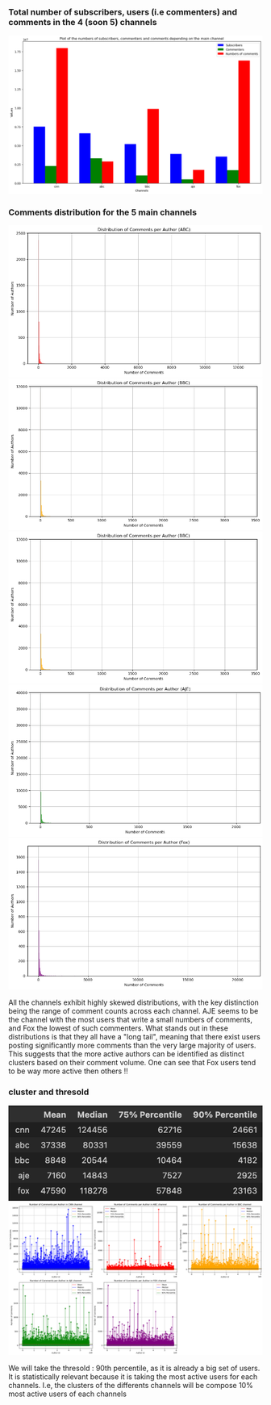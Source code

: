 ### Total number of subscribers, users (i.e commenters) and comments in the 4 (soon 5) channels

![output](/assets/img/output1.png)

### Comments distribution for the 5 main channels
![output](/assets/img/outputc.png)
![output](/assets/img/outputd.png)
![output](/assets/img/outpute.png)
![output](/assets/img/outputf.png)
![output](/assets/img/outputg.png)


All the channels exhibit highly skewed distributions, with the key distinction being the range of comment counts across each channel. AJE seems to be the channel with the most users that write a small numbers of comments, and Fox the lowest of such commenters. What stands out in these distributions is that they all have a "long tail", meaning that there exist users posting significantly more comments than the very large majority of users. This suggests that the more active authors can be identified as distinct clusters based on their comment volume.
One can see that Fox users tend to be way more active then others !!

### cluster and thresold
![output](/assets/img/thresold.png)
![output](/assets/img/output8.png)


We will take the thresold : 90th percentile, as it is already a big set of users. It is statistically relevant because it is taking the most active users for each channels. 
I.e, the clusters of the differents channels will be compose 10% most active users of each channels
